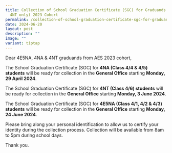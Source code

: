 ```yaml
---
title: Collection of School Graduation Certificate (SGC) for Graduands (4NA &
  4NT only) 2023 Cohort
permalink: /collection-of-school-graduation-certificate-sgc-for-graduands-4na-only-from-aes-2023-cohort/
date: 2024-06-20
layout: post
description: ""
image: ""
variant: tiptap
---
```

<p>Dear 4E5NA, 4NA &amp; 4NT graduands from AES 2023 cohort,</p>
<p>The School Graduation Certificate (SGC) for <strong>4NA (Class 4/4 &amp; 4/5) students</strong> will
be ready for collection in the <strong>General Office</strong> starting <strong>Monday, 29 April 2024</strong>.</p>
<p>The School Graduation Certificate (SGC) for <strong>4NT (Class 4/6) students</strong> will
be ready for collection in the <strong>General Office</strong> starting <strong>Monday, 3 June 2024</strong>.</p>
<p>The School Graduation Certificate (SGC) for <strong>4E5NA (Class 4/1, 4/2 &amp; 4/3) students</strong> will
be ready for collection in the <strong>General Office</strong> starting <strong>Monday, 24 June 2024</strong>.</p>
<p>Please bring along your personal identification to allow us to certify
your identity during the collection process. Collection will be available
from 8am to 5pm during school days.</p>
<p>Thank you.</p>